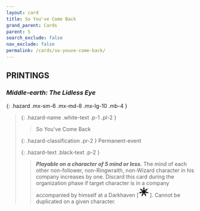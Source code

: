 ```yaml
---
layout: card
title: So You've Come Back
grand_parent: Cards
parent: S
search_exclude: false
nav_exclude: false
permalink: /cards/so-youve-come-back/
---
```


## PRINTINGS


### _Middle-earth: The Lidless Eye_

{: .hazard .mx-sm-6 .mx-md-8 .mx-lg-10 .mb-4 }
> {: .hazard-name .white-text .p-1 .pl-2 }
> > <div class="hazard-mp"></div>
> > <div class="card-name">So You've Come Back</div>
>
> {: .hazard-classification .pr-2 }
> Permanent-event
>
> {: .hazard-text .black-text .p-2 }
> > ***Playable on a character of 5 mind or less.*** The mind of each other non-follower, non-Ringwraith, non-Wizard character in his company increases by one. Discard this card during the organization phase if target character is in a company accompanied by himself at a Darkhaven \[![](/assets/images/dark-haven.svg)]. Cannot be duplicated on a given character. 
>
